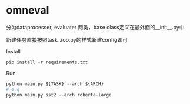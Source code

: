 # omneval

分为dataprocesser, evaluater 两类，base class定义在最外面的__init__.py中

新建任务直接按照task_zoo.py的样式新建config即可

Install
```shell
pip install -r requirements.txt
```
Run
```python
python main.py ${TASK} --arch ${ARCH}
# e.g
python main.py sst2 --arch roberta-large
```